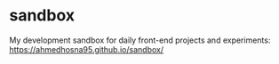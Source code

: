 # sandbox
My development sandbox for daily front-end projects and experiments: https://ahmedhosna95.github.io/sandbox/
